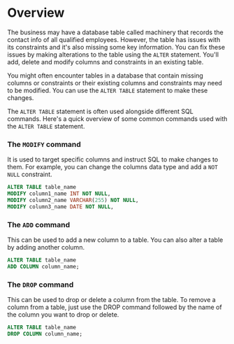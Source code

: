 # Overview

The business may have a database table called machinery that records the contact info of all qualified employees. However, the table has issues with its constraints and it's also missing some key information. You can fix these issues by making alterations to the table using the `ALTER` statement. You'll add, delete and modify columns and constraints in an existing table.

You might often encounter tables in a database that contain missing columns or constraints or their existing columns and constraints may need to be modified. You can use the `ALTER TABLE` statement to make these changes.

The `ALTER TABLE` statement is often used alongside different SQL commands. Here's a quick overview of some common commands used with the `ALTER TABLE` statement.


### The `MODIFY` command 

It is used to target specific columns and instruct SQL to make changes to them. For example, you can change the columns data type and add a `NOT NULL` constraint.


```sql
ALTER TABLE table_name
MODIFY column1_name INT NOT NULL,
MODIFY column2_name VARCHAR(255) NOT NULL,
MODIFY column3_name DATE NOT NULL,

```


### The `ADD` command 

This can be used to add a new column to a table. You can also alter a table by adding another column.


```sql
ALTER TABLE table_name
ADD COLUMN column_name;

```


### The `DROP` command 

This can be used to drop or delete a column from the table. To remove a column from a table, just use the DROP command followed by the name of the column you want to drop or delete. 


```sql
ALTER TABLE table_name
DROP COLUMN column_name;

```
